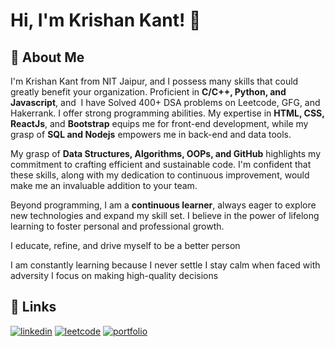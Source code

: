 
# Hi, I'm Krishan Kant! 👋


## 🚀 About Me

I'm Krishan Kant from NIT Jaipur, and I possess many skills that could greatly benefit your organization. Proficient in **C/C++, Python, and Javascript**, and  I have Solved 400+ DSA problems on Leetcode, GFG, and Hakerrank. I offer strong programming abilities. My expertise in **HTML, CSS, ReactJs**, and **Bootstrap** equips me for front-end development, while my grasp of **SQL and Nodejs** empowers me in back-end and data tools.

My grasp of **Data Structures, Algorithms, OOPs, and GitHub** highlights my commitment to crafting efficient and sustainable code. I'm confident that these skills, along with my dedication to continuous improvement, would make me an invaluable addition to your team.

Beyond programming, I am a **continuous learner**, always eager to explore new technologies and expand my skill set. I believe in the power of lifelong learning to foster personal and professional growth.

I educate, refine, and drive myself to be a better person

I am constantly learning because I never settle
I stay calm when faced with adversity
I focus on making high-quality decisions


## 🔗 Links

[![linkedin](https://img.shields.io/badge/linkedin-0A66C2?style=for-the-badge&logo=linkedin&logoColor=white)](https://www.linkedin.com/in/krishan-kant-2828aa217/)
[![leetcode](https://img.shields.io/badge/leetcode-FFA116?style=for-the-badge&logo=leetcode&logoColor=white)](https://leetcode.com/krishan_kant15/)
[![portfolio](https://img.shields.io/badge/my_portfolio-000?style=for-the-badge&logo=ko-fi&logoColor=white)](https://krishankantkk.github.io/portfolio-website/)

